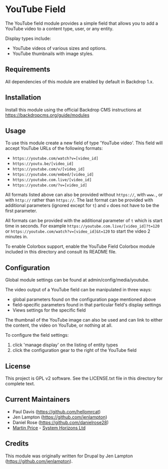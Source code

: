 YouTube Field
========================
The YouTube field module provides a simple field that allows you to add a
YouTube video to a content type, user, or any entity.

Display types include:

 * YouTube videos of various sizes and options.
 * YouTube thumbnails with image styles.


Requirements
-------------
All dependencies of this module are enabled by default in Backdrop 1.x.


Installation
------------
Install this module using the official Backdrop CMS instructions at
https://backdropcms.org/guide/modules


Usage
-------
To use this module create a new field of type 'YouTube video'. This field will
accept YouTube URLs of the following formats:

 * `https://youtube.com/watch?v=[video_id]`
 * `https://youtu.be/[video_id]`
 * `https://youtube.com/v/[video_id]`
 * `https://youtube.com/embed/[video_id]`
 * `https://youtube.com.live/[video_id]`
 * `https://youtube.com/?v=[video_id]`

All formats listed above can also be provided without `https://`, with `www.`,
or with `http://` rather than `https://`. The last format can be provided with
additional parameters (ignored except for `t`) and `v` does not have to be the first parameter.

All formats can be provided with the additional parameter of `t` which is start
time in seconds. For example `https://youtube.com.live/[video_id]?t=120` or
`https://youtube.com/watch?v=[video_id]&t=120` to start the video 2 minutes in.

To enable Colorbox support, enable the YouTube Field Colorbox module included in
this directory and consult its README file.


Configuration
--------------
Global module settings can be found at admin/config/media/youtube.

The video output of a YouTube field can be manipulated in three ways:
 * global parameters found on the configuration page mentioned above
 * field-specific parameters found in that particular field's display settings
 * Views settings for the specific field

The thumbnail of the YouTube image can also be used and can link to either the
content, the video on YouTube, or nothing at all.

To configure the field settings:

 1. click 'manage display' on the listing of entity types
 2. click the configuration gear to the right of the YouTube field


License
-------

This project is GPL v2 software. See the LICENSE.txt file in this directory for
complete text.


Current Maintainers
-------------------

- Paul Davis (https://github.com/hellomrcat)
- Jen Lampton (https://github.com/jenlampton)
- Daniel Rose (https://github.com/danielrose28)
- [Martin Price](https://github.com/yorkshire-pudding) - [System Horizons Ltd](https://www.systemhorizons.co.uk)


Credits
-------

This module was originally written for Drupal by Jen Lampton
(https://github.com/jenlampton).

